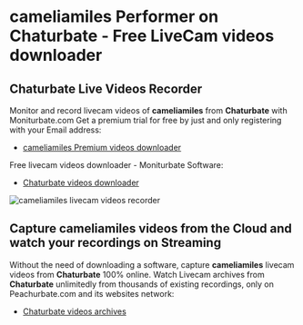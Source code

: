 # cameliamiles Performer on Chaturbate - Free LiveCam videos downloader

## Chaturbate Live Videos Recorder

Monitor and record livecam videos of **cameliamiles** from **Chaturbate** with Moniturbate.com
Get a premium trial for free by just and only registering with your Email address:
* [cameliamiles Premium videos downloader](https://moniturbate.com/request-demo-licence-key.html)

Free livecam videos downloader - Moniturbate Software:
* [Chaturbate videos downloader](https://moniturbate.com/moniturbate-download-software.html)

![cameliamiles livecam videos recorder](https://peachurnet.com/templates/moniturbate-software.png)


## Capture cameliamiles videos from the Cloud and watch your recordings on Streaming

Without the need of downloading a software, capture **cameliamiles** livecam videos from **Chaturbate** 100% online.
Watch Livecam archives from **Chaturbate** unlimitedly from thousands of existing recordings, only on Peachurbate.com and its websites network:
* [Chaturbate videos archives](https://peachurnet.com/)